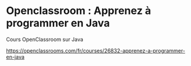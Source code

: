 # Openclassroom : Apprenez à programmer en Java

Cours OpenClassroom sur Java

https://openclassrooms.com/fr/courses/26832-apprenez-a-programmer-en-java
